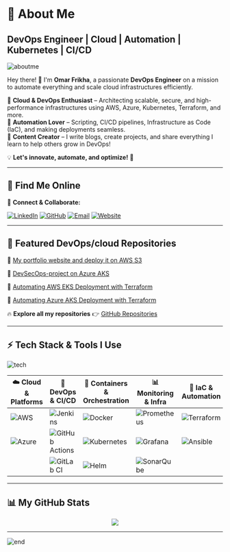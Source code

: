 
# **🚀 About Me**  

##  **DevOps Engineer | Cloud | Automation | Kubernetes | CI/CD**

![aboutme](https://media.licdn.com/dms/image/v2/D4D16AQH1wIHsePkaAQ/profile-displaybackgroundimage-shrink_350_1400/B4DZXzD9_OG8AY-/0/1743539659717?e=1749081600&v=beta&t=zqL4X8ARbruB7F-mmmoZZoU1FCcnHoBgd-HVNMn_ZlA)

Hey there! 👋 I'm **Omar Frikha**, a passionate **DevOps Engineer** on a mission to automate everything and scale cloud infrastructures efficiently.  

🔹 **Cloud & DevOps Enthusiast** – Architecting scalable, secure, and high-performance infrastructures using AWS, Azure, Kubernetes, Terraform, and more.  
🔹 **Automation Lover** – Scripting, CI/CD pipelines, Infrastructure as Code (IaC), and making deployments seamless.  
🔹 **Content Creator** – I write blogs, create projects, and share everything I learn to help others grow in DevOps!  

💡 **Let's innovate, automate, and optimize!** 🚀

---


## 🌟 **Find Me Online**  

📌 **Connect & Collaborate:**

[![LinkedIn](https://img.shields.io/badge/LinkedIn-%230077B5.svg?style=for-the-badge&logo=linkedin&logoColor=white)](https://www.linkedin.com/in/omarfr96/)
[![GitHub](https://img.shields.io/badge/GitHub-181717?style=for-the-badge&logo=github&logoColor=white)](https://github.com/omarfrikha96)
[![Email](https://img.shields.io/badge/Email-D14836?style=for-the-badge&logo=gmail&logoColor=white)](mailto:contact@omarfrikha.tech) 
[![Website](https://img.shields.io/badge/Website-%23E45285.svg?&style=for-the-badge&logo=dribbble&logoColor=white)](https://omarfrikha.tech) 


---


## 📂 **Featured DevOps/cloud Repositories**
🔹  [My portfolio website and deploy it on AWS S3 ](https://github.com/omarfrikha96/Portfolio)  

🔹  [DevSecOps-project on Azure AKS](https://github.com/omarfrikha96/DevSecOps-project)  

🔹  [Automating AWS EKS Deployment with Terraform](https://github.com/omarfrikha96/EKS-Terraform)  

🔹  [Automating Azure AKS Deployment with Terraform](https://github.com/omarfrikha96/AKS-Terraform)

🔥 **Explore all my repositories** 👉 [GitHub Repositories](https://github.com/omarfrikha96?tab=repositories)

---

## ⚡ **Tech Stack & Tools I Use**  

![tech](https://imgur.com/RknLHXQ.png)

| ☁️ Cloud & Platforms | 🔧 DevOps & CI/CD | 🐳 Containers & Orchestration | 📊 Monitoring & Infra | 🚀 IaC & Automation |
|----------------|----------------|----------------|----------------|----------------|
| ![AWS](https://img.shields.io/badge/AWS-%23FF9900.svg?style=for-the-badge&logo=amazon-aws&logoColor=white) | ![Jenkins](https://img.shields.io/badge/Jenkins-%232C5263.svg?style=for-the-badge&logo=jenkins&logoColor=white) | ![Docker](https://img.shields.io/badge/Docker-%230db7ed.svg?style=for-the-badge&logo=docker&logoColor=white) | ![Prometheus](https://img.shields.io/badge/Prometheus-E6522C?style=for-the-badge&logo=Prometheus&logoColor=white) | ![Terraform](https://img.shields.io/badge/Terraform-%235835CC.svg?style=for-the-badge&logo=terraform&logoColor=white) |
| ![Azure](https://img.shields.io/badge/Azure-%230072C6.svg?style=for-the-badge&logo=microsoftazure&logoColor=white) | ![GitHub Actions](https://img.shields.io/badge/GitHub%20Actions-%232671E5.svg?style=for-the-badge&logo=githubactions&logoColor=white) | ![Kubernetes](https://img.shields.io/badge/Kubernetes-%23326ce5.svg?style=for-the-badge&logo=kubernetes&logoColor=white) | ![Grafana](https://img.shields.io/badge/Grafana-%23F46800.svg?style=for-the-badge&logo=grafana&logoColor=white) | ![Ansible](https://img.shields.io/badge/Ansible-%231A1918.svg?style=for-the-badge&logo=ansible&logoColor=white) |
|  | ![GitLab CI](https://img.shields.io/badge/GitLab%20CI-%23181717.svg?style=for-the-badge&logo=gitlab&logoColor=white) | ![Helm](https://img.shields.io/badge/Helm-%232C5263.svg?style=for-the-badge&logo=helm&logoColor=white) | ![SonarQube](https://img.shields.io/badge/SonarQube-%23000000.svg?style=for-the-badge&logo=sonarqube&logoColor=4E9BCD)  |

---

## **📊 My GitHub Stats**  

<div align="center"><img src="https://github-readme-stats.vercel.app/api?username=omarfrikha96&show_icons=true&count_private=true&hide_border=true" align="center" /></div>  

---

![end](https://imgur.com/meVJnmd.png)
